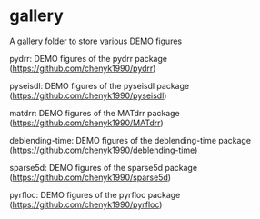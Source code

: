 # gallery
A gallery folder to store various DEMO figures 

pydrr: DEMO figures of the pydrr package (https://github.com/chenyk1990/pydrr)

pyseisdl: DEMO figures of the pyseisdl package (https://github.com/chenyk1990/pyseisdl)

matdrr: DEMO figures of the MATdrr package (https://github.com/chenyk1990/MATdrr)

deblending-time: DEMO figures of the deblending-time package (https://github.com/chenyk1990/deblending-time)

sparse5d: DEMO figures of the sparse5d package (https://github.com/chenyk1990/sparse5d)

pyrfloc: DEMO figures of the pyrfloc package (https://github.com/chenyk1990/pyrfloc)

